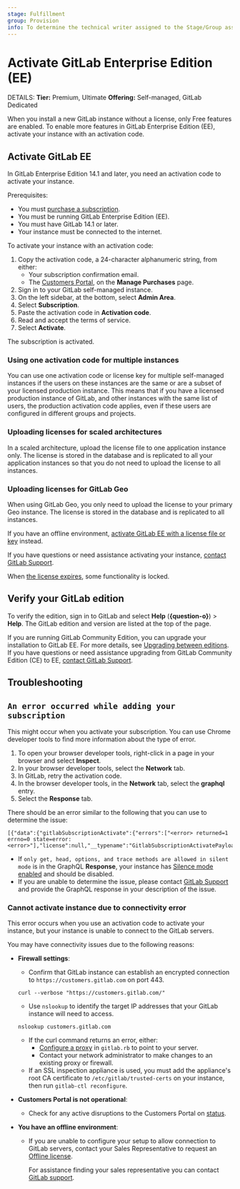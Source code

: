 ```yaml
---
stage: Fulfillment
group: Provision
info: To determine the technical writer assigned to the Stage/Group associated with this page, see https://handbook.gitlab.com/handbook/product/ux/technical-writing/#assignments
---
```


# Activate GitLab Enterprise Edition (EE)

DETAILS:
**Tier:** Premium, Ultimate
**Offering:** Self-managed, GitLab Dedicated

When you install a new GitLab instance without a license, only Free features
are enabled. To enable more features in GitLab Enterprise Edition (EE), activate
your instance with an activation code.

## Activate GitLab EE

In GitLab Enterprise Edition 14.1 and later, you need an activation code to activate
your instance.

Prerequisites:

- You must [purchase a subscription](https://about.gitlab.com/pricing/).
- You must be running GitLab Enterprise Edition (EE).
- You must have GitLab 14.1 or later.
- Your instance must be connected to the internet.

To activate your instance with an activation code:

1. Copy the activation code, a 24-character alphanumeric string, from either:
   - Your subscription confirmation email.
   - The [Customers Portal](https://customers.gitlab.com/customers/sign_in), on the **Manage Purchases** page.
1. Sign in to your GitLab self-managed instance.
1. On the left sidebar, at the bottom, select **Admin Area**.
1. Select **Subscription**.
1. Paste the activation code in **Activation code**.
1. Read and accept the terms of service.
1. Select **Activate**.

The subscription is activated.

### Using one activation code for multiple instances

You can use one activation code or license key for multiple self-managed instances if the users on
these instances are the same or are a subset of your licensed production instance. This means that if
you have a licensed production instance of GitLab, and other instances with the same list of users, the
production activation code applies, even if these users are configured in different groups and projects.

### Uploading licenses for scaled architectures

In a scaled architecture, upload the license file to one application instance only. The license is stored in the
database and is replicated to all your application instances so that you do not need to upload the license to all instances.

### Uploading licenses for GitLab Geo

When using GitLab Geo, you only need to upload the license to your primary Geo instance. The license is stored in the database and is replicated to all instances.

If you have an offline environment,
[activate GitLab EE with a license file or key](license_file.md) instead.

If you have questions or need assistance activating your instance,
[contact GitLab Support](https://about.gitlab.com/support/#contact-support).

When [the license expires](../administration/license_file.md#what-happens-when-your-license-expires),
some functionality is locked.

## Verify your GitLab edition

To verify the edition, sign in to GitLab and select
**Help** (**{question-o}**) > **Help**. The GitLab edition and version are listed
at the top of the page.

If you are running GitLab Community Edition, you can upgrade your installation to GitLab
EE. For more details, see [Upgrading between editions](../update/index.md#upgrading-between-editions).
If you have questions or need assistance upgrading from GitLab Community Edition (CE) to EE,
[contact GitLab Support](https://about.gitlab.com/support/#contact-support).

## Troubleshooting

## `An error occurred while adding your subscription`

This might occur when you activate your subscription. You can use Chrome developer tools to find more information about the type of error.

1. To open your browser developer tools, right-click in a page in your browser and select **Inspect**.
1. In your browser developer tools, select the **Network** tab.
1. In GitLab, retry the activation code.
1. In the browser developer tools, in the **Network** tab, select the **graphql** entry.
1. Select the **Response** tab.

There should be an error similar to the following that you can use to determine the issue:

```plaintext
[{"data":{"gitlabSubscriptionActivate":{"errors":["<error> returned=1 errno=0 state=error: <error>"],"license":null,"__typename":"GitlabSubscriptionActivatePayload"}}}]
```

- If `only get, head, options, and trace methods are allowed in silent mode` is in the GraphQL **Response**, your instance has [Silence mode enabled](../administration/silent_mode/index.md) and should be disabled.
- If you are unable to determine the issue, please contact [GitLab Support](https://about.gitlab.com/support/portal/) and provide the GraphQL response in your description of the issue.

### Cannot activate instance due to connectivity error

This error occurs when you use an activation code to activate your instance, but your instance is unable to connect to the GitLab servers.

You may have connectivity issues due to the following reasons:

- **Firewall settings**:
  - Confirm that GitLab instance can establish an encrypted connection to `https://customers.gitlab.com` on port 443.

  ```shell
  curl --verbose "https://customers.gitlab.com/"
  ```

  - Use `nslookup` to identify the target IP addresses that your GitLab instance will need to access.

  ```shell
  nslookup customers.gitlab.com 
  ```

  - If the curl command returns an error, either:
    - [Configure a proxy](https://docs.gitlab.com/omnibus/settings/environment-variables.html) in `gitlab.rb` to point to your server.
    - Contact your network administrator to make changes to an existing proxy or firewall.
  - If an SSL inspection appliance is used, you must add the appliance's root CA certificate to `/etc/gitlab/trusted-certs` on your instance, then run `gitlab-ctl reconfigure`.

- **Customers Portal is not operational**:
  - Check for any active disruptions to the Customers Portal on [status](https://status.gitlab.com/).

- **You have an offline environment**:
  - If you are unable to configure your setup to allow connection to GitLab servers, contact your Sales Representative to request an [Offline license](https://about.gitlab.com/pricing/licensing-faq/cloud-licensing/#what-is-an-offline-cloud-license).

    For assistance finding your sales representative you can contact [GitLab support](https://about.gitlab.com/support/#contact-support).
